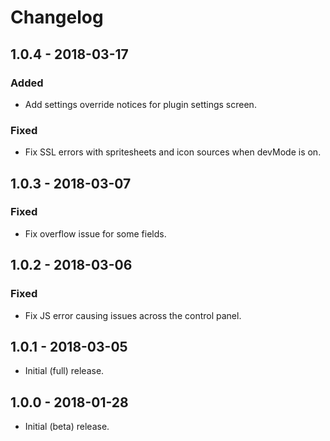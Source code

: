 # Changelog

## 1.0.4 - 2018-03-17

### Added
- Add settings override notices for plugin settings screen.

### Fixed
- Fix SSL errors with spritesheets and icon sources when devMode is on.

## 1.0.3 - 2018-03-07

### Fixed
- Fix overflow issue for some fields.

## 1.0.2 - 2018-03-06

### Fixed
- Fix JS error causing issues across the control panel.

## 1.0.1 - 2018-03-05

- Initial (full) release.

## 1.0.0 - 2018-01-28

- Initial (beta) release.
